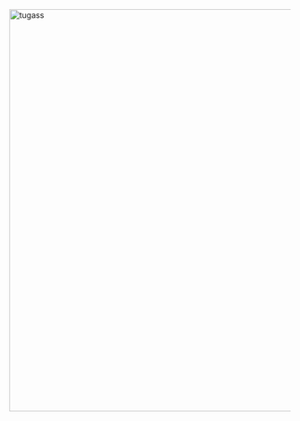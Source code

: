 <img width="1280" height="720" alt="tugass" src="https://github.com/user-attachments/assets/2387eea8-0dc5-4442-844f-fd3528b7caf9" />
